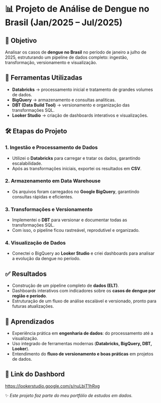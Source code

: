# 📊 Projeto de Análise de Dengue no Brasil (Jan/2025 – Jul/2025)

## 🎯 Objetivo
Analisar os casos de **dengue no Brasil** no período de janeiro a julho de 2025, estruturando um pipeline de dados completo: ingestão, transformação, versionamento e visualização.


## 🔧 Ferramentas Utilizadas
- **Databricks** → processamento inicial e tratamento de grandes volumes de dados.  
- **BigQuery** → armazenamento e consultas analíticas.  
- **DBT (Data Build Tool)** → versionamento e organização das transformações SQL.  
- **Looker Studio** → criação de dashboards interativos e visualizações.  


## 🛠️ Etapas do Projeto

### 1. Ingestão e Processamento de Dados
- Utilizei o **Databricks** para carregar e tratar os dados, garantindo escalabilidade.  
- Após as transformações iniciais, exportei os resultados em **CSV**.  

### 2. Armazenamento em Data Warehouse
- Os arquivos foram carregados no **Google BigQuery**, garantindo consultas rápidas e eficientes.  

### 3. Transformações e Versionamento
- Implementei o **DBT** para versionar e documentar todas as transformações SQL.  
- Com isso, o pipeline ficou rastreável, reprodutível e organizado.  

### 4. Visualização de Dados
- Conectei o BigQuery ao **Looker Studio** e criei dashboards para analisar a evolução da dengue no período.  


## ✅ Resultados
- Construção de um pipeline completo de **dados (ELT)**.  
- Dashboards interativos com indicadores sobre os **casos de dengue por região e período**.  
- Estruturação de um fluxo de análise escalável e versionado, pronto para futuras atualizações.  


## 📌 Aprendizados
- Experiência prática em **engenharia de dados**: do processamento até a visualização.  
- Uso integrado de ferramentas modernas (**Databricks, BigQuery, DBT, Looker**).  
- Entendimento do **fluxo de versionamento e boas práticas** em projetos de dados.  

## 🔗 Link do Dashbord
https://lookerstudio.google.com/s/nuLbiT1hRxg

✨ *Este projeto faz parte do meu portfólio de estudos em dados.* 

